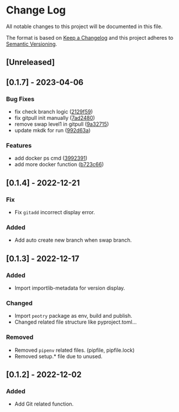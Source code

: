 # Change Log

All notable changes to this project will be documented in this file.

The format is based on [Keep a Changelog](http://keepachangelog.com/)
and this project adheres to [Semantic Versioning](http://semver.org/).

## [Unreleased]

## [0.1.7] - 2023-04-06

### Bug Fixes

* fix check branch logic ([2129f59](https://github.com/cbb23021/mkie/commit/2129f597f68f89f1cf4e62f49fc8229d89f04b5c))
* fix gitpull init manually ([7ad2480](https://github.com/cbb23021/mkie/commit/7ad24807c9015a97bdcd8c35ceaff744ec356600))
* remove swap level1 in gitpull ([9a32715](https://github.com/cbb23021/mkie/commit/9a32715f881aea81cdf59dc26fe262ba0ebbfec6))
* update mkdk for run ([992d63a](https://github.com/cbb23021/mkie/commit/992d63acf4ec04c4777cb444e0273f199d62bb52))

### Features

* add docker ps cmd ([3992391](https://github.com/cbb23021/mkie/commit/3992391cdfc4d9099b52eafae839deb638cd3873))
* add more docker function ([b723c66](https://github.com/cbb23021/mkie/commit/b723c660c042557f0b11477c6ac3f0fff3db3253))

## [0.1.4] - 2022-12-21

### Fix

* Fix `gitadd` incorrect display error.

### Added

* Add auto create new branch when swap branch.

## [0.1.3] - 2022-12-17

### Added

* Import importlib-metadata for version display.

### Changed

* Import `peotry` package as env, build and publish.
* Changed related file structure like pyproject.toml...

### Removed

* Removed `pipenv` related files. (pipfile, pipfile.lock)
* Removed setup.* file due to unused.

## [0.1.2] - 2022-12-02

### Added

* Add Git related function.
